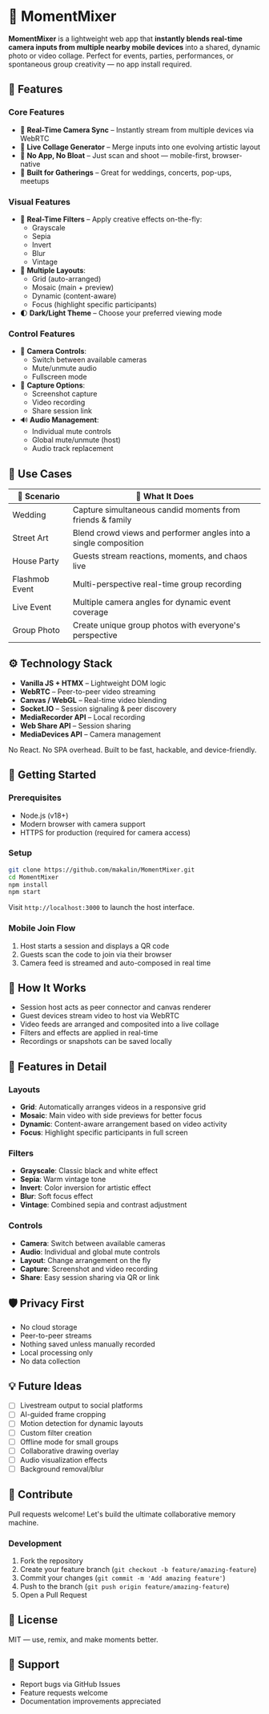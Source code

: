 # 📸 MomentMixer

**MomentMixer** is a lightweight web app that **instantly blends real-time camera inputs from multiple nearby mobile devices** into a shared, dynamic photo or video collage. Perfect for events, parties, performances, or spontaneous group creativity — no app install required.

## 🌟 Features

### Core Features
* 🔴 **Real-Time Camera Sync** – Instantly stream from multiple devices via WebRTC
* 🧠 **Live Collage Generator** – Merge inputs into one evolving artistic layout
* 📱 **No App, No Bloat** – Just scan and shoot — mobile-first, browser-native
* 🕺 **Built for Gatherings** – Great for weddings, concerts, pop-ups, meetups

### Visual Features
* 🎨 **Real-Time Filters** – Apply creative effects on-the-fly:
  - Grayscale
  - Sepia
  - Invert
  - Blur
  - Vintage
* 🎯 **Multiple Layouts**:
  - Grid (auto-arranged)
  - Mosaic (main + preview)
  - Dynamic (content-aware)
  - Focus (highlight specific participants)
* 🌓 **Dark/Light Theme** – Choose your preferred viewing mode

### Control Features
* 🎥 **Camera Controls**:
  - Switch between available cameras
  - Mute/unmute audio
  - Fullscreen mode
* 📸 **Capture Options**:
  - Screenshot capture
  - Video recording
  - Share session link
* 🔊 **Audio Management**:
  - Individual mute controls
  - Global mute/unmute (host)
  - Audio track replacement

## 🎯 Use Cases

| 📍 Scenario    | 🤳 What It Does                                                  |
| -------------- | ---------------------------------------------------------------- |
| Wedding        | Capture simultaneous candid moments from friends & family        |
| Street Art     | Blend crowd views and performer angles into a single composition |
| House Party    | Guests stream reactions, moments, and chaos live                 |
| Flashmob Event | Multi-perspective real-time group recording                      |
| Live Event     | Multiple camera angles for dynamic event coverage                |
| Group Photo    | Create unique group photos with everyone's perspective           |

## ⚙️ Technology Stack

* **Vanilla JS + HTMX** – Lightweight DOM logic
* **WebRTC** – Peer-to-peer video streaming
* **Canvas / WebGL** – Real-time video blending
* **Socket.IO** – Session signaling & peer discovery
* **MediaRecorder API** – Local recording
* **Web Share API** – Session sharing
* **MediaDevices API** – Camera management

No React. No SPA overhead. Built to be fast, hackable, and device-friendly.

## 🚀 Getting Started

### Prerequisites

* Node.js (v18+)
* Modern browser with camera support
* HTTPS for production (required for camera access)

### Setup

```bash
git clone https://github.com/makalin/MomentMixer.git
cd MomentMixer
npm install
npm start
```

Visit `http://localhost:3000` to launch the host interface.

### Mobile Join Flow

1. Host starts a session and displays a QR code
2. Guests scan the code to join via their browser
3. Camera feed is streamed and auto-composed in real time

## 📸 How It Works

* Session host acts as peer connector and canvas renderer
* Guest devices stream video to host via WebRTC
* Video feeds are arranged and composited into a live collage
* Filters and effects are applied in real-time
* Recordings or snapshots can be saved locally

## 🎨 Features in Detail

### Layouts
* **Grid**: Automatically arranges videos in a responsive grid
* **Mosaic**: Main video with side previews for better focus
* **Dynamic**: Content-aware arrangement based on video activity
* **Focus**: Highlight specific participants in full screen

### Filters
* **Grayscale**: Classic black and white effect
* **Sepia**: Warm vintage tone
* **Invert**: Color inversion for artistic effect
* **Blur**: Soft focus effect
* **Vintage**: Combined sepia and contrast adjustment

### Controls
* **Camera**: Switch between available cameras
* **Audio**: Individual and global mute controls
* **Layout**: Change arrangement on the fly
* **Capture**: Screenshot and video recording
* **Share**: Easy session sharing via QR or link

## 🛡️ Privacy First

* No cloud storage
* Peer-to-peer streams
* Nothing saved unless manually recorded
* Local processing only
* No data collection

## 💡 Future Ideas

* [ ] Livestream output to social platforms
* [ ] AI-guided frame cropping
* [ ] Motion detection for dynamic layouts
* [ ] Custom filter creation
* [ ] Offline mode for small groups
* [ ] Collaborative drawing overlay
* [ ] Audio visualization effects
* [ ] Background removal/blur

## 🙌 Contribute

Pull requests welcome! Let's build the ultimate collaborative memory machine.

### Development

1. Fork the repository
2. Create your feature branch (`git checkout -b feature/amazing-feature`)
3. Commit your changes (`git commit -m 'Add amazing feature'`)
4. Push to the branch (`git push origin feature/amazing-feature`)
5. Open a Pull Request

## 📄 License

MIT — use, remix, and make moments better.

## 🤝 Support

* Report bugs via GitHub Issues
* Feature requests welcome
* Documentation improvements appreciated
